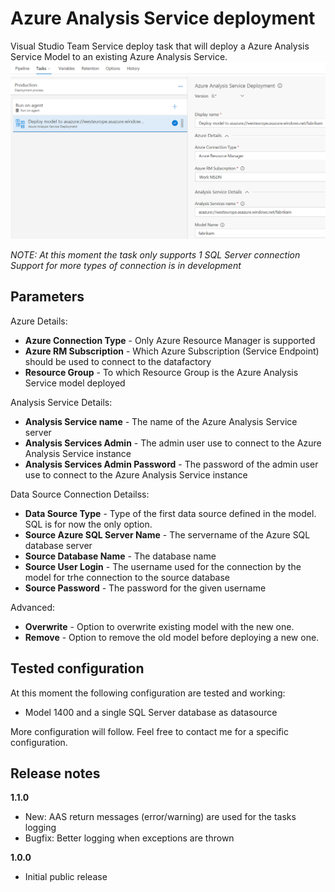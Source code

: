 # Azure Analysis Service deployment

Visual Studio Team Service deploy task that will deploy a Azure Analysis Service Model to an existing Azure Analysis Service. 
![](../images/screenshot-2.png)

*NOTE: At this moment the task only supports 1 SQL Server connection*
*Support for more types of connection is in development*

## Parameters

Azure Details:
- **Azure Connection Type** - Only Azure Resource Manager is supported
- **Azure RM Subscription** - Which Azure Subscription (Service Endpoint) should be used to connect to the datafactory
- **Resource Group** - To which Resource Group is the Azure Analysis Service model deployed


Analysis Service Details:
- **Analysis Service name** - The name of the Azure Analysis Service server
- **Analysis Services Admin** - The admin user use to connect to the Azure Analysis Service instance
- **Analysis Services Admin Password** - The password of the admin user use to connect to the Azure Analysis Service instance

Data Source Connection Detailss:
- **Data Source Type** - Type of the first data source defined in the model. SQL is for now the only option.
- **Source Azure SQL Server Name** - The servername of the Azure SQL database server
- **Source Database Name** - The database name
- **Source User Login** - The username used for the connection by the model for trhe connection to the source database
- **Source Password** - The password for the given username

Advanced:
- **Overwrite** - Option to overwrite existing model with the new one.
- **Remove** - Option to remove the old model before deploying a new one.

## Tested configuration

At this moment the following configuration are tested and working:
- Model 1400 and a single SQL Server database as datasource

More configuration will follow. Feel free to contact me for a specific configuration.

## Release notes

**1.1.0**
- New: AAS return messages (error/warning) are used for the tasks logging
- Bugfix: Better logging when exceptions are thrown

**1.0.0**
- Initial public release